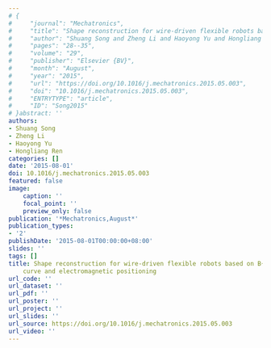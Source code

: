 ```yaml
---
# {
#     "journal": "Mechatronics",
#     "title": "Shape reconstruction for wire-driven flexible robots based on B{\\'{e}}zier curve and electromagnetic positioning",
#     "author": "Shuang Song and Zheng Li and Haoyong Yu and Hongliang Ren",
#     "pages": "28--35",
#     "volume": "29",
#     "publisher": "Elsevier {BV}",
#     "month": "August",
#     "year": "2015",
#     "url": "https://doi.org/10.1016/j.mechatronics.2015.05.003",
#     "doi": "10.1016/j.mechatronics.2015.05.003",
#     "ENTRYTYPE": "article",
#     "ID": "Song2015"
# }abstract: ''
authors:
- Shuang Song
- Zheng Li
- Haoyong Yu
- Hongliang Ren
categories: []
date: '2015-08-01'
doi: 10.1016/j.mechatronics.2015.05.003
featured: false
image:
    caption: ''
    focal_point: ''
    preview_only: false
publication: '*Mechatronics,August*'
publication_types:
- '2'
publishDate: '2015-08-01T00:00:00+08:00'
slides: ''
tags: []
title: Shape reconstruction for wire-driven flexible robots based on B{\'{e}}zier
    curve and electromagnetic positioning
url_code: ''
url_dataset: ''
url_pdf: ''
url_poster: ''
url_project: ''
url_slides: ''
url_source: https://doi.org/10.1016/j.mechatronics.2015.05.003
url_video: ''
---
```

